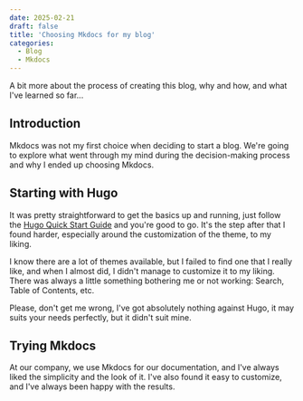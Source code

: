 ```yaml
---
date: 2025-02-21
draft: false
title: 'Choosing Mkdocs for my blog'
categories:
  - Blog
  - Mkdocs
---
```


A bit more about the process of creating this blog, why and how, and what I've learned so far...
<!-- more -->

## Introduction

Mkdocs was not my first choice when deciding to start a blog. We're going to explore what went through my mind during the decision-making process and why I ended up choosing Mkdocs.

## Starting with Hugo

It was pretty straightforward to get the basics up and running, just follow the [Hugo Quick Start Guide](https://gohugo.io/getting-started/quick-start/) and you're good to go. It's the step after that I found harder, especially around the customization of the theme, to my liking.

I know there are a lot of themes available, but I failed to find one that I really like, and when I almost did, I didn't manage to customize it to my liking. There was always a little something bothering me or not working: Search, Table of Contents, etc.

Please, don't get me wrong, I've got absolutely nothing against Hugo, it may suits your needs perfectly, but it didn't suit mine.

## Trying Mkdocs

At our company, we use Mkdocs for our documentation, and I've always liked the simplicity and the look of it. I've also found it easy to customize, and I've always been happy with the results.
